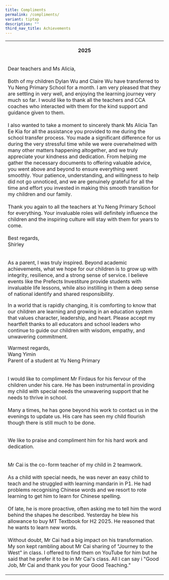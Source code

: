 ```yaml
---
title: Compliments
permalink: /compliments/
variant: tiptap
description: ""
third_nav_title: Achievements
---
```

<table style="minWidth: 50px">
<colgroup>
<col>
<col>
</colgroup>
<tbody>
<tr>
<th rowspan="1" colspan="2">
<p>2025</p>
</th>
</tr>
<tr>
<td rowspan="1" colspan="2">
<p>Dear teachers and Ms Alicia,
<br>
<br>Both of my children Dylan Wu and Claire Wu have transferred to Yu Neng
Primary School for a month. I am very pleased that they are settling in
very well, and enjoying the learning journey very much so far. I would
like to thank all the teachers and CCA coaches who interacted with them
for the kind support and guidance given to them.&nbsp;
<br>
<br>I also wanted to take a moment to sincerely thank Ms Alicia Tan Ee Kia
for all the assistance you provided to me during the school transfer process.
You made a significant difference for us during the very stressful time
while we were overwhelmed with many other matters happening altogether,
and we truly appreciate your kindness and dedication. From helping me gather
the necessary documents to offering valuable advice, you went above and
beyond to ensure everything went smoothly. Your patience, understanding,
and willingness to help did not go unnoticed, and we are genuinely grateful
for all the time and effort you invested in making this smooth transition
for my children and our family.&nbsp;
<br>
<br>Thank you again to all the teachers at Yu Neng Primary School for everything.
Your invaluable roles will definitely influence the children and the inspiring
culture will stay with them for years to come.&nbsp;
<br>
<br>Best regards,
<br>Shirley&nbsp;</p>
</td>
</tr>
<tr>
<td rowspan="2" colspan="2">
<p>As a parent, I was truly inspired. Beyond academic achievements, what
we hope for our children is to grow up with integrity, resilience, and
a strong sense of service. I believe events like the Prefects Investiture
provide students with invaluable life lessons, while also instilling in
them a deep sense of national identify and shared responsibility.</p>
<p></p>
<p>In a world that is rapidly changing, it is comforting to know that our
children are learning and growing in an education system that values character,
leadership, and heart. Please accept my heartfelt thanks to all educators
and school leaders who continue to guide our children with wisdom, empathy,
and unwavering commitment.</p>
<p></p>
<p>Warmest regards,
<br>Wang Yimin
<br>Parent of a student at Yu Neng Primary</p>
<p></p>
</td>
</tr>
<tr></tr>
<tr>
<td rowspan="1" colspan="2">
<p>I would like to compliment Mr Firdaus for his fervour of the children
under his care. He has been instrumental in providing my child with special
needs the unwavering support that he needs to thrive in school.
<br>
<br>Many a times, he has gone beyond his work to contact us in the evenings
to update us. His care has seen my child flourish though there is still
much to be done.</p>
<p>
<br>We like to praise and compliment him for his hard work and dedication.
<br>
</p>
</td>
</tr>
<tr>
<td rowspan="1" colspan="2">
<p>Mr Cai is the co-form teacher of my child in 2 teamwork.
<br>
<br>As a child with special needs, he was never an easy child to teach and
he struggled with learning mandarin in P1. He had problems recognising
Chinese words and we resort to rote learning to get him to learn for Chinese
spelling.
<br>
<br>Of late, he is more proactive, often asking me to tell him the word behind
the shapes he described. Yesterday he blew his allowance to buy MT Textbook
for H2 2025. He reasoned that he wants to learn new words.
<br>
<br>Without doubt, Mr Cai had a big impact on his transformation. My son kept
rambling about Mr Cai sharing of "Journey to the West" in class. I offered
to find them on YouTube for him but he said that he prefer it to be in
Mr Cai's class. All I can say i "Good Job, Mr Cai and thank you for your
Good Teaching."</p>
</td>
</tr>
</tbody>
</table>
<p></p>